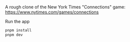 A rough clone of the New York Times "Connections" game: https://www.nytimes.com/games/connections

Run the app

```sh
pnpm install
pnpm dev
```
